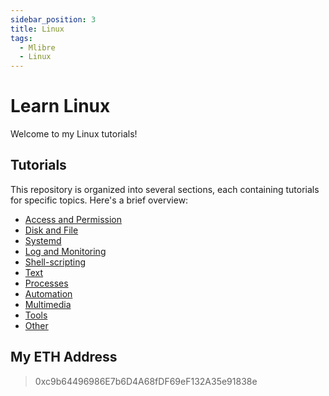```yaml
---
sidebar_position: 3
title: Linux
tags:
  - Mlibre
  - Linux
---
```


# Learn Linux

Welcome to my Linux tutorials!

## Tutorials

This repository is organized into several sections, each containing tutorials for specific topics. Here's a brief overview:

* [Access and Permission](./access.md)
* [Disk and File](./disk-file.md)
* [Systemd](./systemd.md)
* [Log and Monitoring](./log-monitoring.md)
* [Shell-scripting](./shell-scripting.md)
* [Text](./text.md)
* [Processes](./processes.md)
* [Automation](./automation.md)
* [Multimedia](./multimedia.md)
* [Tools](./tools.md)
* [Other](./other.md)

## My ETH Address

> 0xc9b64496986E7b6D4A68fDF69eF132A35e91838e
